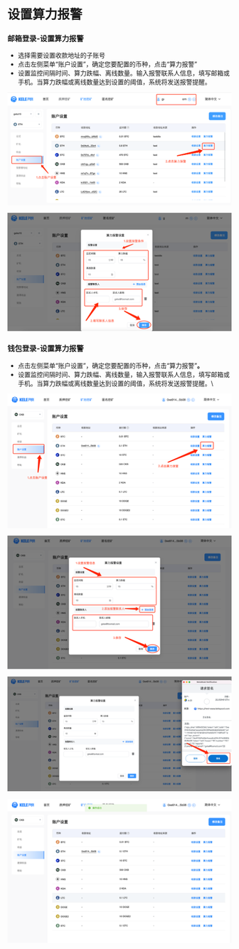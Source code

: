# 设置算力报警

### **邮箱登录-设置算力报警**

* 选择需要设置收款地址的子账号
* 点击左侧菜单“账户设置”，确定您要配置的币种，点击“算力报警”
* 设置监控间隔时间、算力跌幅、离线数量。输入报警联系人信息，填写邮箱或手机。当算力跌幅或离线数量达到设置的阈值，系统将发送报警提醒。

![](../../.gitbook/assets/image.png)

![](<../../.gitbook/assets/image (98).png>)

### **钱包登录-设置算力报警**

* 点击左侧菜单“账户设置”，确定您要配置的币种，点击“算力报警”**。**
* 设置监控间隔时间、算力跌幅、离线数量，输入报警联系人信息，填写邮箱或手机。当算力跌幅或离线数量达到设置的阈值，系统将发送报警提醒。\


![](<../../.gitbook/assets/image (70).png>)

![](<../../.gitbook/assets/image (18).png>)

![](<../../.gitbook/assets/image (76).png>)

![](<../../.gitbook/assets/image (75).png>)
